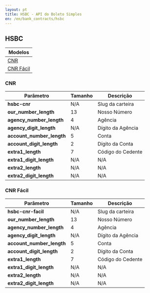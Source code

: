 ```yaml
---
layout: pt
title: HSBC - API do Boleto Simples
en: /en/bank_contracts/hsbc
---
```


## HSBC

| Modelos                 
| ------------------------
| [CNR](#cnr)
| [CNR Fácil](#cnr-fcil)

### CNR

| Parâmetro                 | Tamanho | Descrição
| ------------------------- | ------- | -------------------
| **hsbc-cnr**              | N/A     | Slug da carteira
| **our_number_length**     | 13      | Nosso Número
| **agency_number_length**  | 4       | Agência
| **agency_digit_length**   | N/A     | Dígito da Agência
| **account_number_length** | 5       | Conta
| **account_digit_length**  | 2       | Dígito da Conta
| **extra1_length**         | 7       | Código do Cedente
| **extra1_digit_length**   | N/A     | N/A
| **extra2_length**         | N/A     | N/A
| **extra2_digit_length**   | N/A     | N/A

### CNR Fácil

| Parâmetro                 | Tamanho | Descrição
| ------------------------- | ------- | -------------------
| **hsbc-cnr-facil**        | N/A     | Slug da carteira
| **our_number_length**     | 13      | Nosso Número
| **agency_number_length**  | 4       | Agência
| **agency_digit_length**   | N/A     | Dígito da Agência
| **account_number_length** | 5       | Conta
| **account_digit_length**  | 2       | Dígito da Conta
| **extra1_length**         | 7       | Código do Cedente
| **extra1_digit_length**   | N/A     | N/A
| **extra2_length**         | N/A     | N/A
| **extra2_digit_length**   | N/A     | N/A
